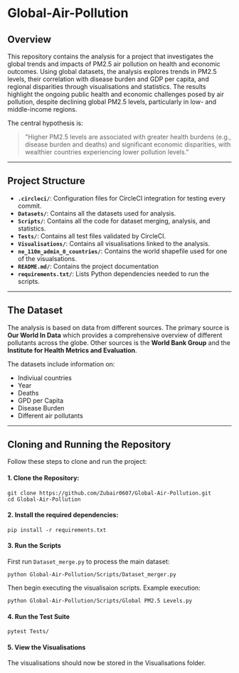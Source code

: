 # Global-Air-Pollution
## Overview
This repository contains the analysis for a project that investigates the global trends and impacts of PM2.5 air pollution on health and economic outcomes. Using global datasets, the analysis explores trends in PM2.5 levels, their correlation with disease burden and GDP per capita, and regional disparities through visualisations and statistics. The results highlight the ongoing public health and economic challenges posed by air pollution, despite declining global PM2.5 levels, particularly in low- and middle-income regions.

The central hypothesis is:
> "Higher PM2.5 levels are associated with greater health burdens (e.g., disease burden and deaths) and significant economic disparities, with wealthier countries experiencing lower pollution levels."

---
## Project Structure
- **`.circleci/`**: Configuration files for CircleCI integration for testing every commit.
- **`Datasets/`**: Contains all the datasets used for analysis.
- **`Scripts/`**: Contains all the code for dataset merging, analysis, and statistics.
- **`Tests/`**: Contains all test files validated by CircleCI.
- **`Visualisations/`**: Contains all visualisations linked to the analysis.
- **`ne_110m_admin_0_countries/`**: Contains the world shapefile used for one of the visualsations.
- **`README.md/`**: Contains the project documentation
- **`requirements.txt/`**: Lists Python dependencies needed to run the scripts.

---
## The Dataset
The analysis is based on data from different sources. The primary source is **Our World In Data** which provides a comprehensive overview of different pollutants across the globe. Other sources is the **World Bank Group** and the **Institute for Health Metrics and Evaluation**.

The datasets include information on:
- Indiviual countries
- Year
- Deaths
- GPD per Capita
- Disease Burden
- Different air pollutants

---
## Cloning and Running the Repository
Follow these steps to clone and run the project:

#### 1. Clone the Repository:
```
git clone https://github.com/Zubair0607/Global-Air-Pollution.git
cd Global-Air-Pollution
```
#### 2. Install the required dependencies:
```
pip install -r requirements.txt
```
#### 3. Run the Scripts
First run `Dataset_merge.py` to process the main dataset:
```
python Global-Air-Pollution/Scripts/Dataset_merger.py
```
Then begin executing the visualisaion scripts. Example execution:
```
python Global-Air-Pollution/Scripts/Global PM2.5 Levels.py
```
#### 4. Run the Test Suite
```
pytest Tests/
```
#### 5. View the Visualisations
The visualisations should now be stored in the Visualisations folder.
